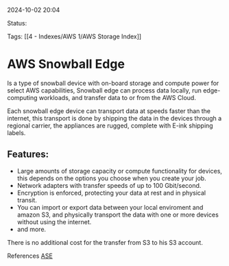 2024-10-02 20:04

Status:

Tags:
[[4 - Indexes/AWS 1/AWS Storage Index]]
# AWS Snowball Edge

Is a type of snowball device with on-board storage and compute power for select AWS capabilities, Snowball edge can process data locally, run edge-computing workloads, and transfer data to or from the AWS Cloud.

Each snowball edge device can transport data at speeds faster than the internet, this transport is done by shipping the data in the devices through a regional carrier, the appliances are rugged, complete with E-ink shipping labels.

## Features:
- Large amounts of storage capacity or compute functionality for devices, this depends on the options you choose when you create your job.
- Network adapters with transfer speeds of up to 100 Gbit/second.
- Encryption is enforced, protecting your data at rest and in physical transit.
- You can import or export data between your local enviroment and amazon S3, and physically transport the data with one or more devices without using the internet.
- and more.

There is no additional cost for the transfer from S3 to his S3 account.

References 
[ASE](https://docs.aws.amazon.com/snowball/latest/developer-guide/whatisedge.html)